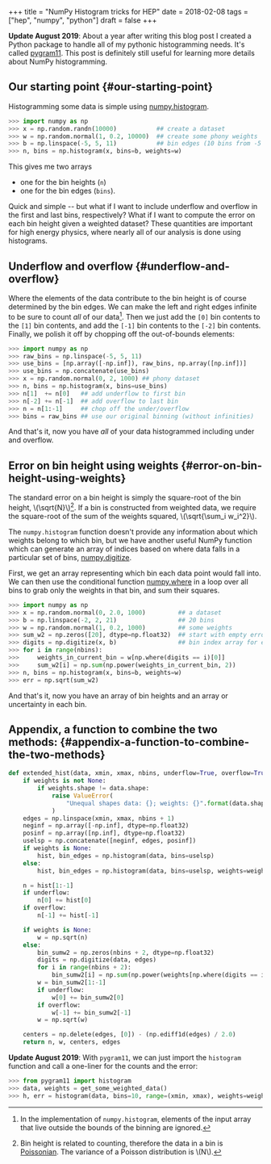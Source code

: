 +++
title = "NumPy Histogram tricks for HEP"
date = 2018-02-08
tags = ["hep", "numpy", "python"]
draft = false
+++

**Update August 2019**: About a year after writing this blog post I
created a Python package to handle all of my pythonic histogramming
needs. It's called [pygram11](https://github.com/douglasdavis/pygram11). This post is definitely still useful
for learning more details about NumPy histogramming.


## Our starting point {#our-starting-point}

Histogramming some data is simple using [numpy.histogram](https://docs.scipy.org/doc/numpy/reference/generated/numpy.histogram.html).

```python
>>> import numpy as np
>>> x = np.random.randn(10000)           ## create a dataset
>>> w = np.random.normal(1, 0.2, 10000)  ## create some phony weights
>>> b = np.linspace(-5, 5, 11)           ## bin edges (10 bins from -5 to 5)
>>> n, bins = np.histogram(x, bins=b, weights=w)
```

This gives me two arrays

-   one for the bin heights (`n`)
-   one for the bin edges (`bins`).

Quick and simple -- but what if I want to include underflow and
overflow in the first and last bins, respectively? What if I want
to compute the error on each bin height given a weighted dataset?
These quantities are important for high energy physics, where
nearly all of our analysis is done using histograms.


## Underflow and overflow {#underflow-and-overflow}

Where the elements of the data contribute to the bin height is of
course determined by the bin edges. We can make the left and right
edges infinite to be sure to count _all_ of our data[^fn:1]. Then
we just add the `[0]` bin contents to the `[1]` bin contents, and
add the `[-1]` bin contents to the `[-2]` bin contents. Finally,
we polish it off by chopping off the out-of-bounds elements:

```python
>>> import numpy as np
>>> raw_bins = np.linspace(-5, 5, 11)
>>> use_bins = [np.array([-np.inf]), raw_bins, np.array([np.inf])]
>>> use_bins = np.concatenate(use_bins)
>>> x = np.random.normal(0, 2, 1000) ## phony dataset
>>> n, bins = np.histogram(x, bins=use_bins)
>>> n[1]  += n[0]   ## add underflow to first bin
>>> n[-2] += n[-1]  ## add overflow to last bin
>>> n = n[1:-1]     ## chop off the under/overflow
>>> bins = raw_bins ## use our original binning (without infinities)
```

And that's it, now you have _all_ of your data histogrammed
including under and overflow.


## Error on bin height using weights {#error-on-bin-height-using-weights}

The standard error on a bin height is simply the square-root of
the bin height, \\(\sqrt{N}\\)[^fn:2]. If a bin is constructed from
weighted data, we require the square-root of the sum of the
weights squared, \\(\sqrt{\sum\_i w\_i^2}\\).

The `numpy.histogram` function doesn't provide any information
about which weights belong to which bin, but we have another
useful NumPy function which can generate an array of indices based
on where data falls in a particular set of bins, [numpy.digitize](https://docs.scipy.org/doc/numpy/reference/generated/numpy.digitize.html).

First, we get an array representing which bin each data point
would fall into. We can then use the conditional function
[numpy.where](https://docs.scipy.org/doc/numpy/reference/generated/numpy.where.html) in a loop over all bins to grab only the weights in
that bin, and sum their squares.

```python
>>> import numpy as np
>>> x = np.random.normal(0, 2.0, 1000)         ## a dataset
>>> b = np.linspace(-2, 2, 21)                 ## 20 bins
>>> w = np.random.normal(1, 0.2, 1000)         ## some weights
>>> sum_w2 = np.zeros([20], dtype=np.float32)  ## start with empty errors
>>> digits = np.digitize(x, b)                 ## bin index array for each data element
>>> for i in range(nbins):
>>>     weights_in_current_bin = w[np.where(digits == i)[0]]
>>>     sum_w2[i] = np.sum(np.power(weights_in_current_bin, 2))
>>> n, bins = np.histogram(x, bins=b, weights=w)
>>> err = np.sqrt(sum_w2)
```

And that's it, now you have an array of bin heights and an array
or uncertainty in each bin.


## Appendix, a function to combine the two methods: {#appendix-a-function-to-combine-the-two-methods}

```python
def extended_hist(data, xmin, xmax, nbins, underflow=True, overflow=True, weights=None):
    if weights is not None:
        if weights.shape != data.shape:
            raise ValueError(
                "Unequal shapes data: {}; weights: {}".format(data.shape, weights.shape)
            )
    edges = np.linspace(xmin, xmax, nbins + 1)
    neginf = np.array([-np.inf], dtype=np.float32)
    posinf = np.array([np.inf], dtype=np.float32)
    uselsp = np.concatenate([neginf, edges, posinf])
    if weights is None:
        hist, bin_edges = np.histogram(data, bins=uselsp)
    else:
        hist, bin_edges = np.histogram(data, bins=uselsp, weights=weights)

    n = hist[1:-1]
    if underflow:
        n[0] += hist[0]
    if overflow:
        n[-1] += hist[-1]

    if weights is None:
        w = np.sqrt(n)
    else:
        bin_sumw2 = np.zeros(nbins + 2, dtype=np.float32)
        digits = np.digitize(data, edges)
        for i in range(nbins + 2):
            bin_sumw2[i] = np.sum(np.power(weights[np.where(digits == i)[0]], 2))
        w = bin_sumw2[1:-1]
        if underflow:
            w[0] += bin_sumw2[0]
        if overflow:
            w[-1] += bin_sumw2[-1]
        w = np.sqrt(w)

    centers = np.delete(edges, [0]) - (np.ediff1d(edges) / 2.0)
    return n, w, centers, edges
```

**Update August 2019**: With `pygram11`, we can just import the
`histogram` function and call a one-liner for the counts and the
error:

```python
>>> from pygram11 import histogram
>>> data, weights = get_some_weighted_data()
>>> h, err = histogram(data, bins=10, range=(xmin, xmax), weights=weights, flow=True)
```

[^fn:1]: In the implementation of `numpy.histogram`, elements of the input array that live outside the bounds of the binning are ignored.
[^fn:2]: Bin height is related to counting, therefore the data in a bin is [Poissonian](https://en.wikipedia.org/wiki/Poisson%5Fdistribution). The variance of a Poisson distribution is \\(N\\).
